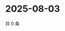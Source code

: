 # 2025-08-03

共 0 条

<!-- BEGIN ZHIHUQUESTIONS -->
<!-- 最后更新时间 Sun Aug 03 2025 22:10:32 GMT+0800 (China Standard Time) -->

<!-- END ZHIHUQUESTIONS -->
